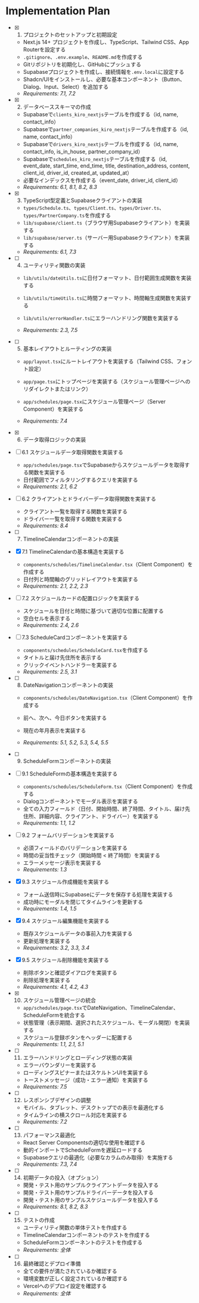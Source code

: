 # Implementation Plan

- [x] 1. プロジェクトのセットアップと初期設定






  - Next.js 14+ プロジェクトを作成し、TypeScript、Tailwind CSS、App Routerを設定する
  - `.gitignore`、`.env.example`、`README.md`を作成する
  - Gitリポジトリを初期化し、GitHubにプッシュする
  - Supabaseプロジェクトを作成し、接続情報を`.env.local`に設定する
  - Shadcn/UIをインストールし、必要な基本コンポーネント（Button、Dialog、Input、Select）を追加する
  - _Requirements: 7.1, 7.2_

- [x] 2. データベーススキーマの作成



  - Supabaseで`clients_kiro_nextjs`テーブルを作成する（id, name, contact_info）
  - Supabaseで`partner_companies_kiro_nextjs`テーブルを作成する（id, name, contact_info）
  - Supabaseで`drivers_kiro_nextjs`テーブルを作成する（id, name, contact_info, is_in_house, partner_company_id）
  - Supabaseで`schedules_kiro_nextjs`テーブルを作成する（id, event_date, start_time, end_time, title, destination_address, content, client_id, driver_id, created_at, updated_at）
  - 必要なインデックスを作成する（event_date, driver_id, client_id）
  - _Requirements: 6.1, 8.1, 8.2, 8.3_

- [x] 3. TypeScript型定義とSupabaseクライアントの実装



  - `types/Schedule.ts`、`types/Client.ts`、`types/Driver.ts`、`types/PartnerCompany.ts`を作成する
  - `lib/supabase/client.ts`（ブラウザ用Supabaseクライアント）を実装する
  - `lib/supabase/server.ts`（サーバー用Supabaseクライアント）を実装する
  - _Requirements: 6.1, 7.3_




- [ ] 4. ユーティリティ関数の実装
  - `lib/utils/dateUtils.ts`に日付フォーマット、日付範囲生成関数を実装する



  - `lib/utils/timeUtils.ts`に時間フォーマット、時間軸生成関数を実装する
  - `lib/utils/errorHandler.ts`にエラーハンドリング関数を実装する
  - _Requirements: 2.3, 7.5_






- [ ] 5. 基本レイアウトとルーティングの実装
  - `app/layout.tsx`にルートレイアウトを実装する（Tailwind CSS、フォント設定）


  - `app/page.tsx`にトップページを実装する（スケジュール管理ページへのリダイレクトまたはリンク）


  - `app/schedules/page.tsx`にスケジュール管理ページ（Server Component）を実装する


  - _Requirements: 7.4_

- [x] 6. データ取得ロジックの実装


- [ ] 6.1 スケジュールデータ取得関数を実装する
  - `app/schedules/page.tsx`でSupabaseからスケジュールデータを取得する関数を実装する
  - 日付範囲でフィルタリングするクエリを実装する
  - _Requirements: 2.1, 6.2_






- [ ] 6.2 クライアントとドライバーデータ取得関数を実装する
  - クライアント一覧を取得する関数を実装する
  - ドライバー一覧を取得する関数を実装する
  - _Requirements: 8.4_




- [ ] 7. TimelineCalendarコンポーネントの実装
- [x] 7.1 TimelineCalendarの基本構造を実装する



  - `components/schedules/TimelineCalendar.tsx`（Client Component）を作成する
  - 日付列と時間軸のグリッドレイアウトを実装する
  - _Requirements: 2.1, 2.2, 2.3_

- [ ] 7.2 スケジュールカードの配置ロジックを実装する
  - スケジュールを日付と時間に基づいて適切な位置に配置する
  - 空白セルを表示する
  - _Requirements: 2.4, 2.6_

- [ ] 7.3 ScheduleCardコンポーネントを実装する
  - `components/schedules/ScheduleCard.tsx`を作成する
  - タイトルと届け先住所を表示する
  - クリックイベントハンドラーを実装する
  - _Requirements: 2.5, 3.1_

- [ ] 8. DateNavigationコンポーネントの実装
  - `components/schedules/DateNavigation.tsx`（Client Component）を作成する
  - 前へ、次へ、今日ボタンを実装する

  - 現在の年月表示を実装する
  - _Requirements: 5.1, 5.2, 5.3, 5.4, 5.5_

- [ ] 9. ScheduleFormコンポーネントの実装
- [ ] 9.1 ScheduleFormの基本構造を実装する
  - `components/schedules/ScheduleForm.tsx`（Client Component）を作成する
  - Dialogコンポーネントでモーダル表示を実装する
  - 全ての入力フィールド（日付、開始時間、終了時間、タイトル、届け先住所、詳細内容、クライアント、ドライバー）を実装する
  - _Requirements: 1.1, 1.2_

- [ ] 9.2 フォームバリデーションを実装する
  - 必須フィールドのバリデーションを実装する
  - 時間の妥当性チェック（開始時間 < 終了時間）を実装する
  - エラーメッセージ表示を実装する
  - _Requirements: 1.3_

- [x] 9.3 スケジュール作成機能を実装する

  - フォーム送信時にSupabaseにデータを保存する処理を実装する
  - 成功時にモーダルを閉じてタイムラインを更新する
  - _Requirements: 1.4, 1.5_

- [x] 9.4 スケジュール編集機能を実装する

  - 既存スケジュールデータの事前入力を実装する
  - 更新処理を実装する
  - _Requirements: 3.2, 3.3, 3.4_

- [x] 9.5 スケジュール削除機能を実装する

  - 削除ボタンと確認ダイアログを実装する
  - 削除処理を実装する
  - _Requirements: 4.1, 4.2, 4.3_

- [x] 10. スケジュール管理ページの統合


  - `app/schedules/page.tsx`でDateNavigation、TimelineCalendar、ScheduleFormを統合する
  - 状態管理（表示期間、選択されたスケジュール、モーダル開閉）を実装する
  - スケジュール登録ボタンをヘッダーに配置する
  - _Requirements: 1.1, 2.1, 5.1_

- [ ] 11. エラーハンドリングとローディング状態の実装


  - エラーバウンダリーを実装する
  - ローディングスピナーまたはスケルトンUIを実装する
  - トーストメッセージ（成功・エラー通知）を実装する
  - _Requirements: 7.5_

- [ ] 12. レスポンシブデザインの調整
  - モバイル、タブレット、デスクトップでの表示を最適化する
  - タイムラインの横スクロール対応を実装する
  - _Requirements: 7.2_

- [ ] 13. パフォーマンス最適化
  - React Server Componentsの適切な使用を確認する
  - 動的インポートでScheduleFormを遅延ロードする
  - Supabaseクエリの最適化（必要なカラムのみ取得）を実施する
  - _Requirements: 7.3, 7.4_

- [ ] 14. 初期データの投入（オプション）
  - 開発・テスト用のサンプルクライアントデータを投入する
  - 開発・テスト用のサンプルドライバーデータを投入する
  - 開発・テスト用のサンプルスケジュールデータを投入する
  - _Requirements: 8.1, 8.2, 8.3_

- [ ] 15. テストの作成
  - ユーティリティ関数の単体テストを作成する
  - TimelineCalendarコンポーネントのテストを作成する
  - ScheduleFormコンポーネントのテストを作成する
  - _Requirements: 全体_

- [ ] 16. 最終確認とデプロイ準備
  - 全ての要件が満たされているか確認する
  - 環境変数が正しく設定されているか確認する
  - Vercelへのデプロイ設定を確認する
  - _Requirements: 全体_
